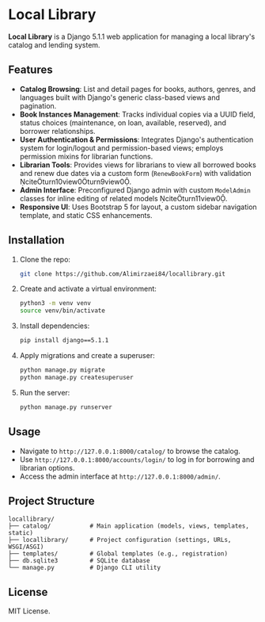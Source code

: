 # Local Library

**Local Library** is a Django 5.1.1 web application for managing a local library's catalog and lending system.

## Features

- **Catalog Browsing**: List and detail pages for books, authors, genres, and languages built with Django's generic class-based views and pagination.
- **Book Instances Management**: Tracks individual copies via a UUID field, status choices (maintenance, on loan, available, reserved), and borrower relationships.
- **User Authentication & Permissions**: Integrates Django's authentication system for login/logout and permission-based views; employs permission mixins for librarian functions.
- **Librarian Tools**: Provides views for librarians to view all borrowed books and renew due dates via a custom form (`RenewBookForm`) with validation citeturn10view0turn9view0.
- **Admin Interface**: Preconfigured Django admin with custom `ModelAdmin` classes for inline editing of related models citeturn11view0.
- **Responsive UI**: Uses Bootstrap 5 for layout, a custom sidebar navigation template, and static CSS enhancements.

## Installation

1. Clone the repo:
   ```bash
   git clone https://github.com/Alimirzaei84/locallibrary.git
   ```  
2. Create and activate a virtual environment:
   ```bash
   python3 -m venv venv
   source venv/bin/activate
   ```  
3. Install dependencies:
   ```bash
   pip install django==5.1.1
   ```  
4. Apply migrations and create a superuser:
   ```bash
   python manage.py migrate
   python manage.py createsuperuser
   ```  
5. Run the server:
   ```bash
   python manage.py runserver
   ```  

## Usage

- Navigate to `http://127.0.0.1:8000/catalog/` to browse the catalog.
- Use `http://127.0.0.1:8000/accounts/login/` to log in for borrowing and librarian options.
- Access the admin interface at `http://127.0.0.1:8000/admin/`.

## Project Structure

```
locallibrary/
├── catalog/           # Main application (models, views, templates, static) 
├── locallibrary/      # Project configuration (settings, URLs, WSGI/ASGI)
├── templates/         # Global templates (e.g., registration) 
├── db.sqlite3         # SQLite database
└── manage.py          # Django CLI utility
```

## License

MIT License.

